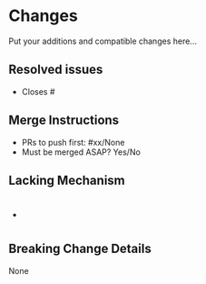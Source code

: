 # Changes
Put your additions and compatible changes here...

## Resolved issues
- Closes #

## Merge Instructions
<!--
Fixes, breaking change, or initial code of a feature should be merge as soon as possible. This is
because the can affect the code or experience greatly in the future. Enhancements can be deferred.
-->
- PRs to push first: #xx/None  <!-- Put PR number if there are or none. -->
- Must be merged ASAP? Yes/No

## Lacking Mechanism
<!--
Note: Pull requester should create issues for lacking mechanisms then just link the issue number.
-->
- #

## Breaking Change Details
None
